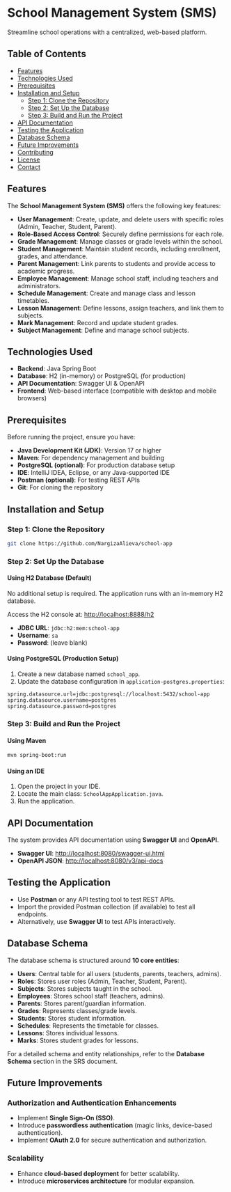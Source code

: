 # School Management System (SMS)

Streamline school operations with a centralized, web-based platform.

## Table of Contents
- [Features](#features)
- [Technologies Used](#technologies-used)
- [Prerequisites](#prerequisites)
- [Installation and Setup](#installation-and-setup)
  - [Step 1: Clone the Repository](#step-1-clone-the-repository)
  - [Step 2: Set Up the Database](#step-2-set-up-the-database)
  - [Step 3: Build and Run the Project](#step-3-build-and-run-the-project)
- [API Documentation](#api-documentation)
- [Testing the Application](#testing-the-application)
- [Database Schema](#database-schema)
- [Future Improvements](#future-improvements)
- [Contributing](#contributing)
- [License](#license)
- [Contact](#contact)

## Features
The **School Management System (SMS)** offers the following key features:
- **User Management**: Create, update, and delete users with specific roles (Admin, Teacher, Student, Parent).
- **Role-Based Access Control**: Securely define permissions for each role.
- **Grade Management**: Manage classes or grade levels within the school.
- **Student Management**: Maintain student records, including enrollment, grades, and attendance.
- **Parent Management**: Link parents to students and provide access to academic progress.
- **Employee Management**: Manage school staff, including teachers and administrators.
- **Schedule Management**: Create and manage class and lesson timetables.
- **Lesson Management**: Define lessons, assign teachers, and link them to subjects.
- **Mark Management**: Record and update student grades.
- **Subject Management**: Define and manage school subjects.

## Technologies Used
- **Backend**: Java Spring Boot
- **Database**: H2 (in-memory) or PostgreSQL (for production)
- **API Documentation**: Swagger UI & OpenAPI
- **Frontend**: Web-based interface (compatible with desktop and mobile browsers)

## Prerequisites
Before running the project, ensure you have:
- **Java Development Kit (JDK)**: Version 17 or higher
- **Maven**: For dependency management and building
- **PostgreSQL (optional)**: For production database setup
- **IDE**: IntelliJ IDEA, Eclipse, or any Java-supported IDE
- **Postman (optional)**: For testing REST APIs
- **Git**: For cloning the repository

## Installation and Setup
### Step 1: Clone the Repository
```bash
git clone https://github.com/NargizaAlieva/school-app
```

### Step 2: Set Up the Database
#### Using H2 Database (Default)
No additional setup is required. The application runs with an in-memory H2 database.

Access the H2 console at: [http://localhost:8888/h2](http://localhost:8888/h2)
- **JDBC URL**: `jdbc:h2:mem:school-app`
- **Username**: `sa`
- **Password**: (leave blank)

#### Using PostgreSQL (Production Setup)
1. Create a new database named `school_app`.
2. Update the database configuration in `application-postgres.properties`:
```properties
spring.datasource.url=jdbc:postgresql://localhost:5432/school-app
spring.datasource.username=postgres
spring.datasource.password=postgres
```

### Step 3: Build and Run the Project
#### Using Maven
```bash
mvn spring-boot:run
```

#### Using an IDE
1. Open the project in your IDE.
2. Locate the main class: `SchoolAppApplication.java`.
3. Run the application.

## API Documentation
The system provides API documentation using **Swagger UI** and **OpenAPI**.
- **Swagger UI**: [http://localhost:8080/swagger-ui.html](http://localhost:8080/swagger-ui.html)
- **OpenAPI JSON**: [http://localhost:8080/v3/api-docs](http://localhost:8080/v3/api-docs)

## Testing the Application
- Use **Postman** or any API testing tool to test REST APIs.
- Import the provided Postman collection (if available) to test all endpoints.
- Alternatively, use **Swagger UI** to test APIs interactively.

## Database Schema
The database schema is structured around **10 core entities**:
- **Users**: Central table for all users (students, parents, teachers, admins).
- **Roles**: Stores user roles (Admin, Teacher, Student, Parent).
- **Subjects**: Stores subjects taught in the school.
- **Employees**: Stores school staff (teachers, admins).
- **Parents**: Stores parent/guardian information.
- **Grades**: Represents classes/grade levels.
- **Students**: Stores student information.
- **Schedules**: Represents the timetable for classes.
- **Lessons**: Stores individual lessons.
- **Marks**: Stores student grades for lessons.

For a detailed schema and entity relationships, refer to the **Database Schema** section in the SRS document.

## Future Improvements
### Authorization and Authentication Enhancements
- Implement **Single Sign-On (SSO)**.
- Introduce **passwordless authentication** (magic links, device-based authentication).
- Implement **OAuth 2.0** for secure authentication and authorization.

### Scalability
- Enhance **cloud-based deployment** for better scalability.
- Introduce **microservices architecture** for modular expansion.
